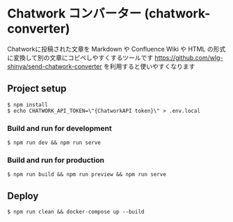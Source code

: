 # Chatwork コンバーター (chatwork-converter)

Chatworkに投稿された文章を Markdown や Confluence Wiki や HTML の形式に変換して別の文章にコピペしやすくするツールです
https://github.com/wlg-shinya/send-chatwork-converter を利用すると使いやすくなります

## Project setup

```
$ npm install
$ echo CHATWORK_API_TOKEN=\"{ChatworkAPI token}\" > .env.local
```

### Build and run for development

```
$ npm run dev && npm run serve
```

### Build and run for production

```
$ npm run build && npm run preview && npm run serve
```

## Deploy

```
$ npm run clean && docker-compose up --build
```
